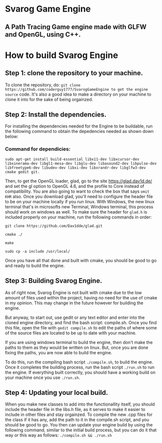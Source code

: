 # Svarog Game Engine
## A Path Tracing Game engine made with GLFW and OpenGL, using C++.

# How to build Svarog Engine
## Step 1: clone the repository to your machine.
To clone the repository, do: `git clone https://github.com/coderguy1777/SvarogGameEngine to get the engine source`
code. It's also a good idea to make a directory on your machine to clone it into for the sake of being orgainzed.

## Step 2: Install the dependencies.
For installing the dependencies needed for the Engine to be buildable, run the following 
command to obtain the depedencies needed as shown down below: 

### Command for dependicies:
`sudo apt-get install build-essential libx11-dev libxcursor-dev libxinerama-dev libgl1-mesa-dev libglu-dev libasound2-dev libpulse-dev libfreetype6-dev libudev-dev libxi-dev libxrandr-dev libglfw3-dev cmake gedit git.`

Then, to get the OpenGL loader, glad, go to the site https://glad.dav1d.de/ and set the gl option to OpenGL 4.6, 
and the profile to Core instead of compatibility. You are also going to want to check the box that says `omit KHR`
also. Once you download glad, you'll need to configure the header file to be on your machine locally if you run linux. With Windows, the new linux terminal that's in microsofts new Terminal, Windows terminal, this process should work on windows as well.
To make sure the header for `glad.h` is included properly on your machine, run the following commands in order:

  `git clone https://github.com/Dav1dde/glad.git`
  
  `cmake ./`
  
  `make`
  
  `sudo cp -a include /usr/local/`
  

Once you have all that done and built with cmake, you should be good to go and ready to build the engine.

## Step 3: Building Svarog Engine.
As of right now, Svarog Engine is not built with cmake due to the low amount of files used within the project, having no
need for the use of cmake in my opinion. This may change in the future however for building the engine.

But anyway, to start out, use gedit or any text editor and enter into the cloned engine directory, and find the bash script: compile.sh. Once you find this file, open the file with `gedit compile.sh` to edit the paths of where some of the source files are located to be up to date with your machine. 

If you are using windows terminal to build the engine, then don't make the paths to them as they would be written on linux. But, once you are done fixing the paths, you are now able to build the engine. 

To do this, run the compiling bash script `./compile.sh`, to build the engine. Once it completes the building process, run the bash script `./run.sh` to run the engine. If everything built correctly, you should have a working build on your machine once you use `./run.sh`.

## Step 4: Updating your local build.
When you make new classes to add into the functionallity itself, you should include the header file in the libs.h file, as it 
serves to make it easier to include in other files and stay orgainzed. To compile the new .cpp files for the class if it has 
any, add the path to it in the compile.sh script, and you should be good to go. You then can update your engine build by using
the following command, similar to the initial build process, but you can do it that way or this way as follows: `./compile.sh && ./run.sh`
